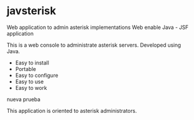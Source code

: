 # javsterisk
Web application to admin asterisk implementations
Web enable
Java - JSF application

This is a web console to administrate asterisk servers. 
Developed using Java.

- Easy to install
- Portable
- Easy to configure
- Easy to use
- Easy to work

nueva prueba

This application is oriented to asterisk administrators.